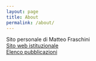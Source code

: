 ```yaml
---
layout: page
title: About
permalink: /about/
---
```


Sito personale di Matteo Fraschini  
[Sito web istituzionale](https://www.unica.it/unica/page/it/matteo_fraschini)  
[Elenco pubblicazioni](https://scholar.google.it/citations?user=R5gm9Z8AAAAJ&hl=it)
